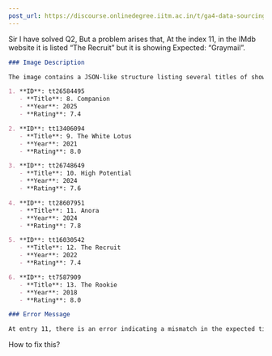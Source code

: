 ```yaml
---
post_url: https://discourse.onlinedegree.iitm.ac.in/t/ga4-data-sourcing-discussion-thread-tds-jan-2025/165959/199
---
```

Sir I have solved Q2, But a problem arises that, At the index 11, in the IMdb website it is listed “The Recruit” but it is showing Expected: “Graymail”.  

```markdown
### Image Description

The image contains a JSON-like structure listing several titles of shows or movies along with their corresponding years and ratings. The entries are as follows:

1. **ID**: tt26584495
   - **Title**: 8. Companion
   - **Year**: 2025
   - **Rating**: 7.4

2. **ID**: tt13406094
   - **Title**: 9. The White Lotus
   - **Year**: 2021
   - **Rating**: 8.0

3. **ID**: tt26748649
   - **Title**: 10. High Potential
   - **Year**: 2024
   - **Rating**: 7.6

4. **ID**: tt28607951
   - **Title**: 11. Anora
   - **Year**: 2024
   - **Rating**: 7.8

5. **ID**: tt16030542
   - **Title**: 12. The Recruit
   - **Year**: 2022
   - **Rating**: 7.4

6. **ID**: tt7587909
   - **Title**: 13. The Rookie
   - **Year**: 2018
   - **Rating**: 8.0

### Error Message

At entry 11, there is an error indicating a mismatch in the expected title and the actual title. The expected title was "12. Graymail," but the actual title listed is "12. The Recruit."
```

How to fix this?